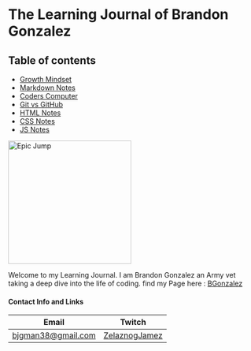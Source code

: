# The Learning Journal of Brandon Gonzalez



## Table of contents
- [Growth Mindset](growth-mindset.md)
- [Markdown Notes](markdown-notes.md)
- [Coders Computer](coders-computer.md)
- [Git vs GitHub](git-github.md)
- [HTML Notes](html-notes.md)
- [CSS Notes](css-notes.md)
- [JS Notes](javascript-notes.md)



<img src="jump.jpg" alt="Epic Jump" width="250" height="250">

Welcome to my Learning Journal. I am Brandon Gonzalez an Army vet taking a deep dive into the life of coding. find my Page here : [BGonzalez](https://bjgman12.github.io/learning-journal)



#### Contact Info and Links

**Email**|**Twitch** 
---------|----------
bjgman38@gmail.com|[ZelaznogJamez](http://www.twitch.tv/zelaznogjamez)



